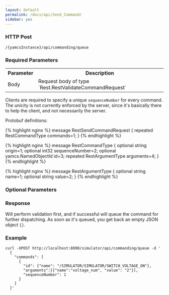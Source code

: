 ```yaml
---
layout: default
permalink: /docs/api/Send_Command/
sidebar: yes
---
```


### HTTP Post

```
/{yamcsInstance}/api/commanding/queue
```


### Required Parameters

<table class="inline">
    <tr><th>Parameter</th><th>Description</th></tr>
    <tr><td>Body</td><td>Request body of type `Rest.RestValidateCommandRequest`</td></tr>
</table>

Clients are required to specify a unique `sequenceNumber` for every command. The unicity is not currently enforced by the server, since it's basically there to help the client, and not necessarily the server.

Protobuf definitions:

{% highlight nginx %}
message RestSendCommandRequest {
  repeated RestCommandType commands=1;
}
{% endhighlight %}

{% highlight nginx %}
message RestCommandType {
  optional string origin=1;
  optional int32 sequenceNumber=2;
  optional yamcs.NamedObjectId id=3;
  repeated RestArgumentType arguments=4;
}
{% endhighlight %}

{% highlight nginx %}
message RestArgumentType {
  optional string name=1;
  optional string value=2;
}
{% endhighlight %}

### Optional Parameters

### Response

Will perform validation first, and if successful will queue the command for further dispatching. As soon as it's queued, you get back an empty JSON object `{}`.

### Example

```
curl -XPOST http://localhost:8090/simulator/api/commanding/queue -d '
  {
    "commands": [
      {
        "id": {"name": "/SIMULATOR/SIMULATOR/SWITCH_VOLTAGE_ON"},
        "arguments":[{"name":"voltage_num", "value": "2"}],
        "sequenceNumber": 1
      }
    ]
  }'
```
